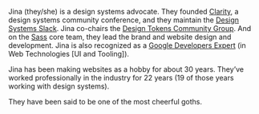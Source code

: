Jina (they/she) is a design systems advocate. They founded [Clarity][], a design systems community conference, and they maintain the [Design Systems Slack][]. Jina co-chairs the [Design Tokens Community Group][]. And on the [Sass][] core team, they lead the brand and website design and development. Jina is also recognized as a [Google Developers Expert][] (in Web Technologies [UI and Tooling]).

Jina has been making websites as a hobby for about 30 years. They’ve worked professionally in the industry for 22 years (19 of those years working with design systems).

They have been said to be one of the most cheerful goths.

[clarity]: https://www.clarityconf.com/
[design systems slack]: http://slack.design.systems/
[design tokens community group]: https://www.designtokens.org/
[google developers expert]: https://developers.google.com/community/experts
[sass]: https://sass-lang.com/
